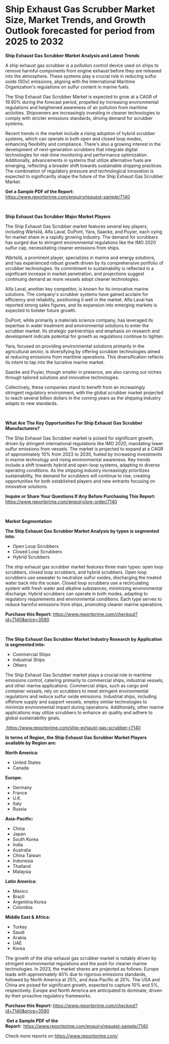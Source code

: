 <p><h1>Ship Exhaust Gas Scrubber Market Size, Market Trends, and Growth Outlook forecasted for period from 2025 to 2032</h1></p><p><strong>Ship Exhaust Gas Scrubber Market Analysis and Latest Trends</strong></p>
<p><p>A ship exhaust gas scrubber is a pollution control device used on ships to remove harmful components from engine exhaust before they are released into the atmosphere. These systems play a crucial role in reducing sulfur oxide (SOx) emissions, aligning with the International Maritime Organization's regulations on sulfur content in marine fuels. </p><p>The Ship Exhaust Gas Scrubber Market is expected to grow at a CAGR of 19.90% during the forecast period, propelled by increasing environmental regulations and heightened awareness of air pollution from maritime activities. Shipowners are increasingly investing in cleaner technologies to comply with stricter emissions standards, driving demand for scrubber systems. </p><p>Recent trends in the market include a rising adoption of hybrid scrubber systems, which can operate in both open and closed loop modes, enhancing flexibility and compliance. There's also a growing interest in the development of next-generation scrubbers that integrate digital technologies for real-time monitoring and performance optimization. Additionally, advancements in systems that utilize alternative fuels are emerging, reflecting a broader shift towards sustainable shipping practices. The combination of regulatory pressure and technological innovation is expected to significantly shape the future of the Ship Exhaust Gas Scrubber Market.</p></p>
<p><strong>Get a Sample PDF of the Report:&nbsp;</strong> <a href="https://www.reportprime.com/enquiry/request-sample/7140?utm_campaign=3188&utm_medium=2&utm_source=Github&utm_content=ia&utm_term=19032025&utm_id=ship-exhaust-gas-scrubber">https://www.reportprime.com/enquiry/request-sample/7140</a></p>
<p>&nbsp;</p>
<p><strong>Ship Exhaust Gas Scrubber Major Market Players</strong></p>
<p><p>The Ship Exhaust Gas Scrubber market features several key players, including Wärtsilä, Alfa Laval, DuPont, Yara, Saacke, and Puyier, each vying for market share in a rapidly growing industry. The demand for scrubbers has surged due to stringent environmental regulations like the IMO 2020 sulfur cap, necessitating cleaner emissions from ships.</p><p>Wärtsilä, a prominent player, specializes in marine and energy solutions, and has experienced robust growth driven by its comprehensive portfolio of scrubber technologies. Its commitment to sustainability is reflected in a significant increase in market penetration, and projections suggest continuing demand as more vessels adopt cleaner technologies. </p><p>Alfa Laval, another key competitor, is known for its innovative marine solutions. The company's scrubber systems have gained acclaim for efficiency and reliability, positioning it well in the market. Alfa Laval has reported strong sales figures, and its expansion into emerging markets is expected to bolster future growth.</p><p>DuPont, while primarily a materials science company, has leveraged its expertise in water treatment and environmental solutions to enter the scrubber market. Its strategic partnerships and emphasis on research and development indicate potential for growth as regulations continue to tighten.</p><p>Yara, focused on providing environmental solutions primarily in the agricultural sector, is diversifying by offering scrubber technologies aimed at reducing emissions from maritime operations. This diversification reflects its intent to tap into the lucrative marine market.</p><p>Saacke and Puyier, though smaller in presence, are also carving out niches through tailored solutions and innovative technologies. </p><p>Collectively, these companies stand to benefit from an increasingly stringent regulatory environment, with the global scrubber market projected to reach several billion dollars in the coming years as the shipping industry adapts to new standards.</p></p>
<p>&nbsp;</p>
<p><strong>What Are The Key Opportunities For Ship Exhaust Gas Scrubber Manufacturers?</strong></p>
<p><p>The Ship Exhaust Gas Scrubber market is poised for significant growth, driven by stringent international regulations like IMO 2020, mandating lower sulfur emissions from vessels. The market is projected to expand at a CAGR of approximately 10% from 2023 to 2030, fueled by increasing investments in marine technology and rising environmental awareness. Key trends include a shift towards hybrid and open-loop systems, adapting to diverse operating conditions. As the shipping industry increasingly prioritizes sustainability, the demand for scrubbers will continue to rise, creating opportunities for both established players and new entrants focusing on innovative solutions.</p></p>
<p><strong>Inquire or Share Your Questions If Any Before Purchasing This Report:</strong> <a href="https://www.reportprime.com/enquiry/pre-order/7140?utm_campaign=3188&utm_medium=2&utm_source=Github&utm_content=ia&utm_term=19032025&utm_id=ship-exhaust-gas-scrubber">https://www.reportprime.com/enquiry/pre-order/7140</a></p>
<p>&nbsp;</p>
<p><strong>Market Segmentation</strong></p>
<p><strong>The Ship Exhaust Gas Scrubber Market Analysis by types is segmented into:</strong></p>
<p><ul><li>Open Loop Scrubbers</li><li>Closed Loop Scrubbers</li><li>Hybrid Scrubbers</li></ul></p>
<p><p>The ship exhaust gas scrubber market features three main types: open loop scrubbers, closed loop scrubbers, and hybrid scrubbers. Open loop scrubbers use seawater to neutralize sulfur oxides, discharging the treated water back into the ocean. Closed loop scrubbers use a recirculating system with fresh water and alkaline substances, minimizing environmental discharge. Hybrid scrubbers can operate in both modes, adapting to regulatory requirements and environmental conditions. Each type serves to reduce harmful emissions from ships, promoting cleaner marine operations.</p></p>
<p><strong>Purchase this Report:&nbsp;</strong><a href="https://www.reportprime.com/checkout?id=7140&price=3590&utm_campaign=3188&utm_medium=2&utm_source=Github&utm_content=ia&utm_term=19032025&utm_id=ship-exhaust-gas-scrubber">https://www.reportprime.com/checkout?id=7140&price=3590</a></p>
<p>&nbsp;</p>
<p><strong>The Ship Exhaust Gas Scrubber Market Industry Research by Application is segmented into:</strong></p>
<p><ul><li>Commercial Ships</li><li>Industrial Ships</li><li>Others</li></ul></p>
<p><p>The Ship Exhaust Gas Scrubber market plays a crucial role in maritime emissions control, catering primarily to commercial ships, industrial vessels, and other marine applications. Commercial ships, such as cargo and container vessels, rely on scrubbers to meet stringent environmental regulations and reduce sulfur oxide emissions. Industrial ships, including offshore supply and support vessels, employ similar technologies to minimize environmental impact during operations. Additionally, other marine applications may utilize scrubbers to enhance air quality and adhere to global sustainability goals.</p></p>
<p><a href="https://www.reportprime.com/ship-exhaust-gas-scrubber-r7140?utm_campaign=3188&utm_medium=2&utm_source=Github&utm_content=ia&utm_term=19032025&utm_id=ship-exhaust-gas-scrubber">&nbsp;https://www.reportprime.com/ship-exhaust-gas-scrubber-r7140</a></p>
<p><strong>In terms of Region, the Ship Exhaust Gas Scrubber Market Players available by Region are:</strong></p>
<p>
    <p> <strong> North America: </strong>
        <ul>
            <li>United States</li>
            <li>Canada</li>
        </ul>
        </p> 
    <p> <strong> Europe: </strong>
        <ul>
            <li>Germany</li>
            <li>France</li>
            <li>U.K.</li>
            <li>Italy</li>
            <li>Russia</li>
        </ul>
        </p> 
    <p> <strong> Asia-Pacific: </strong>
        <ul>
            <li>China</li>
            <li>Japan</li>
            <li>South Korea</li>
            <li>India</li>
            <li>Australia</li>
            <li>China Taiwan</li>
            <li>Indonesia</li>
            <li>Thailand</li>
            <li>Malaysia</li>
        </ul>
        </p> 
    <p> <strong> Latin America: </strong>
        <ul>
            <li>Mexico</li>
            <li>Brazil</li>
            <li>Argentina Korea</li>
            <li>Colombia</li>
        </ul>
        </p> 
    <p> <strong> Middle East & Africa: </strong>
        <ul>
            <li>Turkey</li>
            <li>Saudi</li>
            <li>Arabia</li>
            <li>UAE</li>
            <li>Korea</li>
        </ul>
    </p>
    </p>
<p><p>The growth of the ship exhaust gas scrubber market is notably driven by stringent environmental regulations and the push for cleaner marine technologies. In 2023, the market shares are projected as follows: Europe leads with approximately 40% due to rigorous emissions standards, followed by North America at 25%, and Asia-Pacific at 20%. The USA and China are poised for significant growth, expected to capture 10% and 5%, respectively. Europe and North America are anticipated to dominate, driven by their proactive regulatory frameworks.</p></p>
<p><strong>Purchase this Report: </strong><a href="https://www.reportprime.com/checkout?id=7140&price=3590&utm_campaign=3188&utm_medium=2&utm_source=Github&utm_content=ia&utm_term=19032025&utm_id=ship-exhaust-gas-scrubber">https://www.reportprime.com/checkout?id=7140&price=3590</a></p>
<p>&nbsp;<strong>Get a Sample PDF of the Report:&nbsp;&nbsp;</strong><a href="https://www.reportprime.com/enquiry/request-sample/7140?utm_campaign=3188&utm_medium=2&utm_source=Github&utm_content=ia&utm_term=19032025&utm_id=ship-exhaust-gas-scrubber">https://www.reportprime.com/enquiry/request-sample/7140</a></p>
<p><strong></strong></p>
<p>Check more reports on <a href="https://www.reportprime.com/?utm_campaign=3188&utm_medium=2&utm_source=Github&utm_content=ia&utm_term=19032025&utm_id=ship-exhaust-gas-scrubber">https://www.reportprime.com/</a></p>
